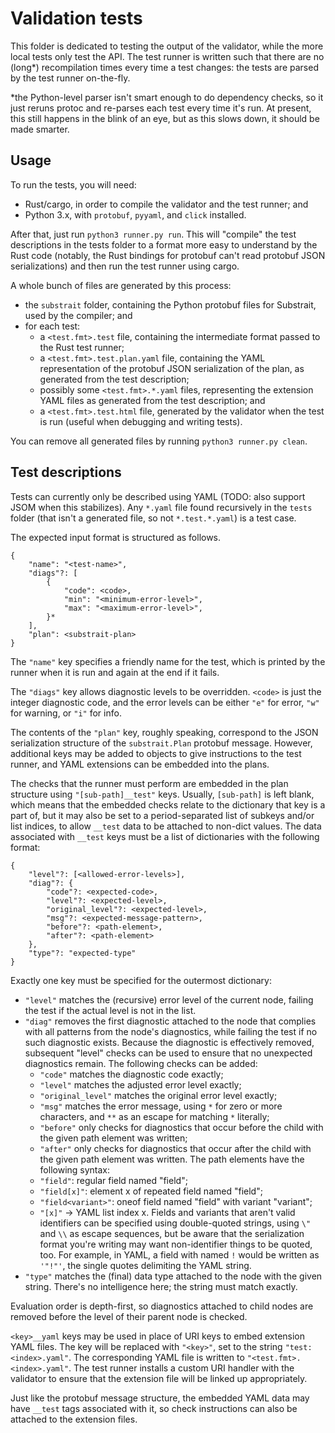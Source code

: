 Validation tests
================

This folder is dedicated to testing the output of the validator, while the more
local tests only test the API. The test runner is written such that there are
no (long*) recompilation times every time a test changes: the tests are parsed
by the test runner on-the-fly.

*the Python-level parser isn't smart enough to do dependency checks, so it just
reruns protoc and re-parses each test every time it's run. At present, this
still happens in the blink of an eye, but as this slows down, it should be made
smarter.

Usage
-----

To run the tests, you will need:

 - Rust/cargo, in order to compile the validator and the test runner; and
 - Python 3.x, with `protobuf`, `pyyaml`, and `click` installed.

After that, just run `python3 runner.py run`. This will "compile" the test
descriptions in the tests folder to a format more easy to understand by the
Rust code (notably, the Rust bindings for protobuf can't read protobuf JSON
serializations) and then run the test runner using cargo.

A whole bunch of files are generated by this process:

 - the `substrait` folder, containing the Python protobuf files for Substrait,
   used by the compiler; and
 - for each test:
    - a `<test.fmt>.test` file, containing the intermediate format passed to
      the Rust test runner;
    - a `<test.fmt>.test.plan.yaml` file, containing the YAML representation of
      the protobuf JSON serialization of the plan, as generated from the test
      description;
    - possibly some `<test.fmt>.*.yaml` files, representing the extension YAML
      files as generated from the test description; and
    - a `<test.fmt>.test.html` file, generated by the validator when the test
      is run (useful when debugging and writing tests).

You can remove all generated files by running `python3 runner.py clean`.

Test descriptions
-----------------

Tests can currently only be described using YAML (TODO: also support JSOM when
this stabilizes). Any `*.yaml` file found recursively in the `tests` folder
(that isn't a generated file, so not `*.test.*.yaml`) is a test case.

The expected input format is structured as follows.

    {
        "name": "<test-name>",
        "diags"?: [
            {
                "code": <code>,
                "min": "<minimum-error-level>",
                "max": "<maximum-error-level>",
            }*
        ],
        "plan": <substrait-plan>
    }

The `"name"` key specifies a friendly name for the test, which is printed by
the runner when it is run and again at the end if it fails.

The `"diags"` key allows diagnostic levels to be overridden. `<code>` is just
the integer diagnostic code, and the error levels can be either `"e"` for
error, `"w"` for warning, or `"i"` for info.

The contents of the `"plan"` key, roughly speaking, correspond to the JSON
serialization structure of the `substrait.Plan` protobuf message. However,
additional keys may be added to objects to give instructions to the test
runner, and YAML extensions can be embedded into the plans.

The checks that the runner must perform are embedded in the plan structure
using `"[sub-path]__test"` keys. Usually, `[sub-path]` is left blank, which
means that the embedded checks relate to the dictionary that key is a part
of, but it may also be set to a period-separated list of subkeys and/or
list indices, to allow `__test` data to be attached to non-dict values. The
data associated with `__test` keys must be a list of dictionaries with the
following format:

    {
        "level"?: [<allowed-error-levels>],
        "diag"?: {
            "code"?: <expected-code>,
            "level"?: <expected-level>,
            "original_level"?: <expected-level>,
            "msg"?: <expected-message-pattern>,
            "before"?: <path-element>,
            "after"?: <path-element>
        },
        "type"?: "expected-type"
    }

Exactly one key must be specified for the outermost dictionary:

 - `"level"` matches the (recursive) error level of the current node, failing
   the test if the actual level is not in the list.
 - `"diag"` removes the first diagnostic attached to the node that complies
   with all patterns from the node's diagnostics, while failing the test if
   no such diagnostic exists. Because the diagnostic is effectively
   removed, subsequent "level" checks can be used to ensure that no
   unexpected diagnostics remain. The following checks can be added:
    - `"code"` matches the diagnostic code exactly;
    - `"level"` matches the adjusted error level exactly;
    - `"original_level"` matches the original error level exactly;
    - `"msg"` matches the error message, using `*` for zero or more characters,
      and `**` as an escape for matching `*` literally;
    - `"before"` only checks for diagnostics that occur before the child with
      the given path element was written;
    - `"after"` only checks for diagnostics that occur after the child with
      the given path element was written.
   The path elements have the following syntax:
    - `"field"`: regular field named "field";
    - `"field[x]"`: element x of repeated field named "field";
    - `"field<variant>"`: oneof field named "field" with variant "variant";
    - `"[x]"` -> YAML list index x.
   Fields and variants that aren't valid identifiers can be specified using
   double-quoted strings, using `\"` and `\\` as escape sequences, but be aware
   that the serialization format you're writing may want non-identifier things
   to be quoted, too. For example, in YAML, a field with named `!` would be
   written as `'"!"'`, the single quotes delimiting the YAML string.
 - `"type"` matches the (final) data type attached to the node with the given
   string. There's no intelligence here; the string must match exactly.

Evaluation order is depth-first, so diagnostics attached to child nodes are
removed before the level of their parent node is checked.

`<key>__yaml` keys may be used in place of URI keys to embed extension YAML
files. The key will be replaced with `"<key>"`, set to the string
`"test:<index>.yaml"`. The corresponding YAML file is written to
`"<test.fmt>.<index>.yaml"`. The test runner installs a custom URI handler
with the validator to ensure that the extension file will be linked up
appropriately.

Just like the protobuf message structure, the embedded YAML data may have
`__test` tags associated with it, so check instructions can also be attached
to the extension
files.
